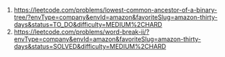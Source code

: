 1. https://leetcode.com/problems/lowest-common-ancestor-of-a-binary-tree/?envType=company&envId=amazon&favoriteSlug=amazon-thirty-days&status=TO_DO&difficulty=MEDIUM%2CHARD
2. https://leetcode.com/problems/word-break-ii/?envType=company&envId=amazon&favoriteSlug=amazon-thirty-days&status=SOLVED&difficulty=MEDIUM%2CHARD
